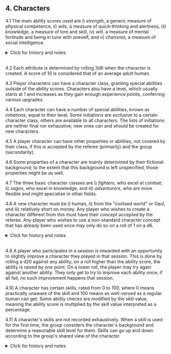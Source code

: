 <h2>4. Characters</h2>

4.1 The main ability scores used are i) _strength_, a generic measure of physical competence, ii) _wits_, a measure of quick-thinking and alertness, iii) _knowledge_, a measure of lore and skill, iv) _will_, a measure of mental fortitude and being in tune with oneself, and v) _charisma_, a measure of social intelligence.
<details><summary markdown="span">Click for history and notes</summary>

Clear linage from Eero Tuovinen's "Homebrew" system a.k.a. the "Primitive DnD", [here](https://rickard80.github.io/storygames/archive/14363.html) and [here](https://rickard80.github.io/storygames/?21099).
</details><br/>

4.2 Each attribute is determined by rolling 3d6 when the character is created. A score of 10 is considered that of an average adult human.

4.3 Player characters can have a character class, granting special abilities outside of the ability scores. Characters also have a level, which usually starts at 1 and increases as they gain enough experience points, conferring various upgrades.

4.4 Each character can have a number of special abilities, known as _initiations_, equal to their level. Some initiations are exclusive to a certain character class, others are available to all characters. The lists of initiations are neither final nor exhaustive; new ones can and should be created for new characters.

4.5 A player character can have other properties or abilities, not covered by their class, if this is accepted by the referee (primarily) and the group (secondarily).

4.6 Some properties of a character are mainly determined by their fictional background; to the extent that this background is left unspecified, those properties might be as well.

4.7 The three basic character classes are i) _fighters_, who excel at combat; ii) _sages_, who excel in knowledge, and iii) _adventurers_, who are more flexible and might specialise in other fields.

4.8 A new character must be i) human, ii) from the "civilised world" or Gaul, and iii) relatively short on money. Any player who wishes to create a character different from this must have their concept accepted by the referee. Any player who wishes to use a non-standard character concept that has already been used once may only do so on a roll of 1 on a d6.

<details><summary markdown="span">Click for history and notes</summary>
Points i) and iii) are almost universal, while point ii) is specific to the "fantasy Europe" setting used in Maastricht '18 and Dungeon Crawl '22. Its intent, when originally laid down by the referee of those campaigns, was to clearly delineate a part of the world that considers itself to be "the civilised world", and have all player characters be either from there or from a pre-approved exception (Gaul, which is still culturally close).
</details><br/>

4.9 A player who participates in a session is rewarded with an opportunity to slightly improve a character they played in that session. This is done by rolling a d20 against any ability; on a roll higher than the ability score, the ability is raised by one point. On a lower roll, the player may try again against another ability. They only get to try to improve each ability once; if all fail, no such improvement happens that session.

4.10 A character has certain skills, rated from 0 to 100, where 0 means practically unaware of the skill and 100 means as well-versed as a regular human can get. Some ability checks are modified by the skill value, meaning the ability score is multiplied by the skill value interpreted as a percentage.

4.11 A character's skills are not recorded exhaustively. When a skill is used for the first time, the group considers the character's background and determine a reasonable skill level for them. Skills can go up and down according to the group's shared view of the character.
<details><summary markdown="span">Click for history and notes</summary>

In [Eero's explanation of his skill system](https://rickard80.github.io/storygames/?21099), he also includes the option to "frivolously" improve a skill instead of an ability score (_cf_ 4.9). That rule might find its way into our rules, if someone makes a push for it.
</details><br/>

